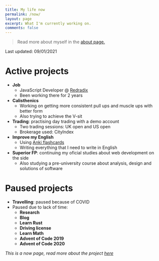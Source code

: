 ```yaml
---
title: My life now
permalink: /now/
layout: page
excerpt: What I'm currently working on.
comments: false
---
```


> Read more about myself in the [about page.](../about)

Last updated: 09/01/2021

# Active projects

- **Job**
  - JavaScript Developer @ [Redradix](https://redradix.com/)
  - Been working there for 2 years
- **Calisthenics**
  - Working on getting more consistent pull ups and muscle ups with better form
  - Also trying to achieve the V-sit
- **Trading**: practising day trading with a demo account
  - Two trading sessions: UK open and US open
  - Brokerage used: CityIndex
- **Improve my English**
  - Using [Anki flashcards](https://apps.ankiweb.net/)
  - Writing everything that I need to write in English
- **Superior FP**: continuing my oficial studies about web development on the side
  - Also studying a pre-university course about analysis, design and solutions of software

# Paused projects

- **Travelling**: paused because of COVID
- Paused due to lack of time:
  - **Research**
  - **Blog**
  - **Learn Rust**
  - **Driving license**
  - **Learn Math**
  - **Advent of Code 2019**
  - **Advent of Code 2020**
 
_This is a now page, read more about the project [here](https://nownownow.com/about)_